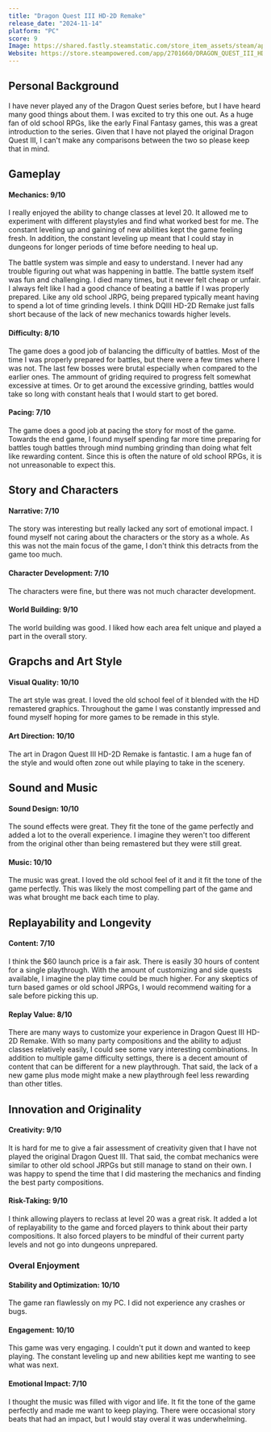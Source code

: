 ```yaml
---
title: "Dragon Quest III HD-2D Remake"
release_date: "2024-11-14"
platform: "PC"
score: 9
Image: https://shared.fastly.steamstatic.com/store_item_assets/steam/apps/2701660/header.jpg?t=1731682657
Website: https://store.steampowered.com/app/2701660/DRAGON_QUEST_III_HD2D_Remake/
---
```


## Personal Background

I have never played any of the Dragon Quest series before, but I have heard
many good things about them. I was excited to try this one out. As a huge fan
of old school RPGs, like the early Final Fantasy games, this was a great
introduction to the series. Given that I have not played the original Dragon
Quest III, I can't make any comparisons between the two so please keep that in
mind.

## Gameplay

#### Mechanics: 9/10

I really enjoyed the ability to change classes at level 20. It allowed me to
experiment with different playstyles and find what worked best for me. The
constant leveling up and gaining of new abilities kept the game feeling fresh.
In addition, the constant leveling up meant that I could stay in dungeons for
longer periods of time before needing to heal up.

The battle system was simple and easy to understand. I never had any trouble
figuring out what was happening in battle. The battle system itself was fun and
challenging. I died many times, but it never felt cheap or unfair. I always felt
like I had a good chance of beating a battle if I was properly prepared. Like
any old school JRPG, being prepared typically meant having to spend a lot of
time grinding levels. I think DQIII HD-2D Remake just falls short because of
the lack of new mechanics towards higher levels.

#### Difficulty: 8/10

The game does a good job of balancing the difficulty of battles. Most of the
time I was properly prepared for battles, but there were a few times where I
was not. The last few bosses were brutal especially when compared to the earlier
ones. The ammount of griding required to progress felt somewhat excessive at times.
Or to get around the excessive grinding, battles would take so long with constant
heals that I would start to get bored.

#### Pacing: 7/10

The game does a good job at pacing the story for most of the game. Towards the
end game, I found myself spending far more time preparing for battles tough
battles through mind numbing grinding than doing what felt like rewarding
content. Since this is often the nature of old school RPGs, it is not
unreasonable to expect this.

## Story and Characters

#### Narrative: 7/10

The story was interesting but really lacked any sort of emotional impact. I
found myself not caring about the characters or the story as a whole. As this
was not the main focus of the game, I don't think this detracts from the game
too much.

#### Character Development: 7/10

The characters were fine, but there was not much character development.

#### World Building: 9/10

The world building was good. I liked how each area felt unique and played a
part in the overall story.

## Grapchs and Art Style

#### Visual Quality: 10/10

The art style was great. I loved the old school feel of it blended with the
HD remastered graphics. Throughout the game I was constantly impressed and
found myself hoping for more games to be remade in this style.

#### Art Direction: 10/10

The art in Dragon Quest III HD-2D Remake is fantastic. I am a huge fan of the
style and would often zone out while playing to take in the scenery.

## Sound and Music

#### Sound Design: 10/10

The sound effects were great. They fit the tone of the game perfectly and
added a lot to the overall experience. I imagine they weren't too different from
the original other than being remastered but they were still great.

#### Music: 10/10

The music was great. I loved the old school feel of it and it fit the tone of
the game perfectly. This was likely the most compelling part of the game and was
what brought me back each time to play.

## Replayability and Longevity

#### Content: 7/10

I think the $60 launch price is a fair ask. There is easily 30 hours of content
for a single playthrough. With the amount of customizing and side quests available,
I imagine the play time could be much higher. For any skeptics of turn based games
or old school JRPGs, I would recommend waiting for a sale before picking this
up.

#### Replay Value: 8/10

There are many ways to customize your experience in Dragon Quest III HD-2D Remake.
With so many party compositions and the ability to adjust classes relatively easily,
I could see some vary interesting combinations. In addition to multiple game difficulty
settings, there is a decent amount of content that can be different for a new playthrough.
That said, the lack of a new game plus mode might make a new playthrough feel less
rewarding than other titles.

## Innovation and Originality

#### Creativity: 9/10

It is hard for me to give a fair assessment of creativity given that I have not
played the original Dragon Quest III. That said, the combat mechanics were similar
to other old school JRPGs but still manage to stand on their own. I was happy to
spend the time that I did mastering the mechanics and finding the best party
compositions.

#### Risk-Taking: 9/10

I think allowing players to reclass at level 20 was a great risk. It added a lot
of replayability to the game and forced players to think about their party
compositions. It also forced players to be mindful of their current party levels
and not go into dungeons unprepared.

### Overal Enjoyment

#### Stability and Optimization: 10/10

The game ran flawlessly on my PC. I did not experience any crashes or bugs.

#### Engagement: 10/10

This game was very engaging. I couldn't put it down and wanted to keep playing.
The constant leveling up and new abilities kept me wanting to see what was next.

#### Emotional Impact: 7/10

I thought the music was filled with vigor and life. It fit the tone of the game
perfectly and made me want to keep playing. There were occasional story beats that
had an impact, but I would stay overal it was underwhelming.
